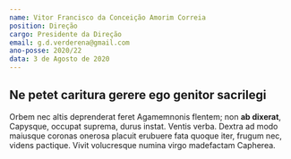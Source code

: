 ```yaml
---
name: Vitor Francisco da Conceição Amorim Correia
position: Direção
cargo: Presidente da Direção
email: g.d.verderena@gmail.com
ano-posse: 2020/22
data: 3 de Agosto de 2020
---
```


## Ne petet caritura gerere ego genitor sacrilegi

Orbem nec altis deprenderat feret Agamemnonis flentem; non **ab dixerat**,
Capysque, occupat suprema, durus instat. Ventis verba. Dextra ad modo maiusque
coronas onerosa placuit erubuere fata quoque iter, frugum nec, videns pactique.
Vivit volucresque numina virgo madefactam Capherea.
